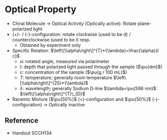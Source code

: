 # Optical Property

* Chiral Molecule → Optical Activity (Optically active): Rotate plane-polarized light
* (+)- / (-)-configuration: rotate clockwise (used to be *d*) / counterclockwise (used to be *l*) resp.  
  - Obtained by experiment only
* Specific Rotation: $\left\[\\alpha\right\]^{T}*{\lambda}=\frac{\alpha}{I c}$  
  - $\alpha$: rotated angle, measured via polarimeter  
  - $I$: depth that polarized light passed through the sample ($\pu{dm}$)  
  - $c$: concentration of the sample ($\pu{g / 100 mL}$)  
  - $T$: temperature; generally room temperature $\left\[\\alpha\right\]^{25}*{\lambda}$  
  - $\lambda$: wavelength; generally Sodium D-line $\lambda=\pu{598 nm}$: $\left\[\\alpha\right\]^{T}\_{D}$
* Racemic Mixture ($\pu{50%}$ (+)-configuration and $\pu{50%}$ (-)-configuration) → Optically inactive

## Reference

* Handout SCCH134
